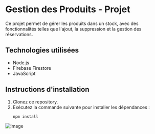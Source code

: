 # Gestion des Produits - Projet

Ce projet permet de gérer les produits dans un stock, avec des fonctionnalités telles que l'ajout, la suppression et la gestion des réservations.

## Technologies utilisées
- Node.js
- Firebase Firestore
- JavaScript

## Instructions d'installation

1. Clonez ce repository.
2. Exécutez la commande suivante pour installer les dépendances :
   ```bash
   npm install

![image](https://github.com/user-attachments/assets/ee121adf-b109-48a2-a628-c7d73d5f8cb6)
